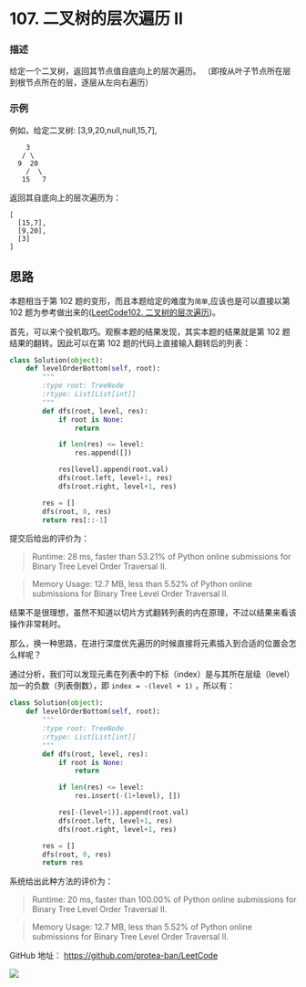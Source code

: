 # 107. 二叉树的层次遍历 II

### 描述

给定一个二叉树，返回其节点值自底向上的层次遍历。 （即按从叶子节点所在层到根节点所在的层，逐层从左向右遍历）

### 示例

例如，给定二叉树: [3,9,20,null,null,15,7],

```
    3
   / \
  9  20
    /  \
   15   7
```
返回其自底向上的层次遍历为：

    [
      [15,7],
      [9,20],
      [3]
    ]

## 思路

本题相当于第 102 题的变形，而且本题给定的难度为`简单`,应该也是可以直接以第 102 题为参考做出来的([LeetCode102. 二叉树的层次遍历](https://www.cnblogs.com/banshaohuan/p/10824519.html))。

首先，可以来个投机取巧。观察本题的结果发现，其实本题的结果就是第 102 题结果的翻转。因此可以在第 102 题的代码上直接输入翻转后的列表：

```python
class Solution(object):
    def levelOrderBottom(self, root):
        """
        :type root: TreeNode
        :rtype: List[List[int]]
        """
        def dfs(root, level, res):
            if root is None:
                return

            if len(res) <= level:
                res.append([])

            res[level].append(root.val)
            dfs(root.left, level+1, res)
            dfs(root.right, level+1, res)

        res = []
        dfs(root, 0, res)
        return res[::-1]
```

提交后给出的评价为：
> Runtime: 28 ms, faster than 53.21% of Python online submissions for Binary Tree Level Order Traversal II.

> Memory Usage: 12.7 MB, less than 5.52% of Python online submissions for Binary Tree Level Order Traversal II.

结果不是很理想，虽然不知道以切片方式翻转列表的内在原理，不过以结果来看该操作非常耗时。

那么，换一种思路，在进行深度优先遍历的时候直接将元素插入到合适的位置会怎么样呢？


通过分析，我们可以发现元素在列表中的下标（index）是与其所在层级（level）加一的负数（列表倒数），即 `index = -(level + 1)` ，所以有：
```python
class Solution(object):
    def levelOrderBottom(self, root):
        """
        :type root: TreeNode
        :rtype: List[List[int]]
        """
        def dfs(root, level, res):
            if root is None:
                return

            if len(res) <= level:
                res.insert(-(1+level), [])

            res[-(level+1)].append(root.val)
            dfs(root.left, level+1, res)
            dfs(root.right, level+1, res)

        res = []
        dfs(root, 0, res)
        return res

```

系统给出此种方法的评价为：

> Runtime: 20 ms, faster than 100.00% of Python online submissions for Binary Tree Level Order Traversal II.

> Memory Usage: 12.7 MB, less than 5.52% of Python online submissions for Binary Tree Level Order Traversal II.

GitHub 地址： https://github.com/protea-ban/LeetCode

![](https://img2018.cnblogs.com/blog/701977/201905/701977-20190501094902261-873549745.png)